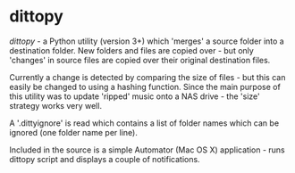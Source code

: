 # dittopy

*dittopy* - a Python utility (version 3+) which 'merges' a source folder into a destination folder. New folders and files are copied over - but only 'changes' in source files are copied over their original destination files.

Currently a change is detected by comparing the size of files - but this can easily be changed to using a hashing function.
Since the main purpose of this utility was to update 'ripped' music onto a NAS drive - the 'size' strategy works very well.


A '.dittyignore' is read which contains a list of folder names which can be ignored (one folder name per line).


Included in the source is a simple Automator (Mac OS X) application - runs dittopy script and displays a couple of notifications. 

